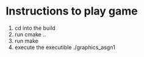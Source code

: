 # Instructions to play game

1. cd into the build
2. run cmake ..
3. run make
4. execute the executible ./graphics_asgn1
